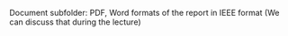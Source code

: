 Document subfolder: PDF, Word formats of the report in IEEE format (We can discuss that during the lecture) 
